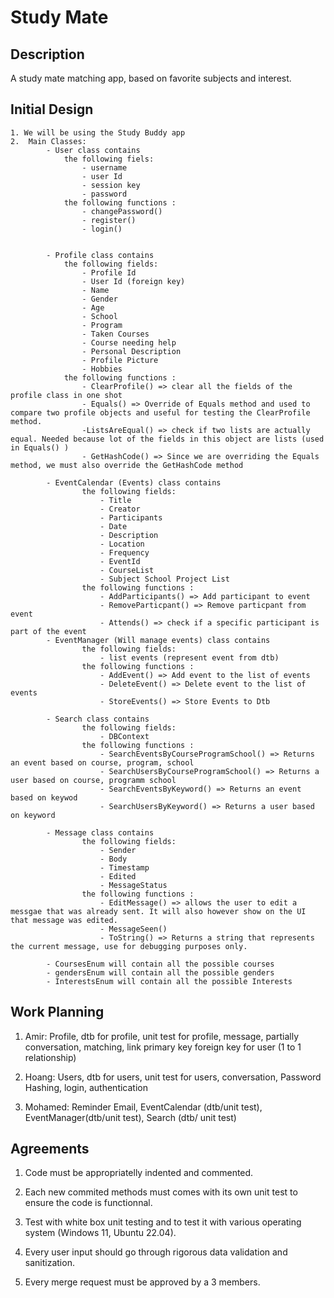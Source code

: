 # Study Mate

## Description

A study mate matching app, based on favorite subjects and interest.

## Initial Design
    1. We will be using the Study Buddy app 
    2.  Main Classes:
            - User class contains 
                the following fiels:
                    - username
                    - user Id 
                    - session key
                    - password 
                the following functions :
                    - changePassword() 
                    - register()
                    - login()


            - Profile class contains 
                the following fields:
                    - Profile Id 
                    - User Id (foreign key)
                    - Name
                    - Gender
                    - Age 
                    - School
                    - Program
                    - Taken Courses
                    - Course needing help
                    - Personal Description
                    - Profile Picture 
                    - Hobbies 
                the following functions :
                    - ClearProfile() => clear all the fields of the profile class in one shot
                    - Equals() => Override of Equals method and used to compare two profile objects and useful for testing the ClearProfile method.
                    -ListsAreEqual() => check if two lists are actually equal. Needed because lot of the fields in this object are lists (used in Equals() )
                    - GetHashCode() => Since we are overriding the Equals method, we must also override the GetHashCode method
        
            - EventCalendar (Events) class contains 
                    the following fields:
                        - Title 
                        - Creator 
                        - Participants
                        - Date
                        - Description 
                        - Location
                        - Frequency
                        - EventId 
                        - CourseList
                        - Subject School Project List
                    the following functions :
                        - AddParticipants() => Add participant to event
                        - RemoveParticpant() => Remove particpant from event
                        - Attends() => check if a specific participant is part of the event
            - EventManager (Will manage events) class contains 
                    the following fields:
                        - list events (represent event from dtb)
                    the following functions :
                        - AddEvent() => Add event to the list of events
                        - DeleteEvent() => Delete event to the list of events
                        - StoreEvents() => Store Events to Dtb
            
            - Search class contains 
                    the following fields:
                        - DBContext
                    the following functions :
                        - SearchEventsByCourseProgramSchool() => Returns an event based on course, program, school
                        - SearchUsersByCourseProgramSchool() => Returns a user based on course, programm school
                        - SearchEventsByKeyword() => Returns an event based on keywod
                        - SearchUsersByKeyword() => Returns a user based on keyword

            - Message class contains 
                    the following fields:
                        - Sender
                        - Body
                        - Timestamp
                        - Edited
                        - MessageStatus
                    the following functions :
                        - EditMessage() => allows the user to edit a messgae that was already sent. It will also however show on the UI that message was edited. 
                        - MessageSeen()
                        - ToString() => Returns a string that represents the current message, use for debugging purposes only.
    
            - CoursesEnum will contain all the possible courses
            - gendersEnum will contain all the possible genders 
            - InterestsEnum will contain all the possible Interests
## Work Planning

1. Amir: Profile, dtb for profile, unit test for profile, message, partially conversation, matching, link primary key foreign key for user (1 to 1 relationship) 

2. Hoang: Users, dtb for users, unit test for users, conversation, Password Hashing, login, authentication 

3. Mohamed: Reminder Email, EventCalendar (dtb/unit test), EventManager(dtb/unit test), Search (dtb/ unit test)

## Agreements

1. Code must be appropriatelly indented and commented.

2. Each new commited methods must comes with its own unit test to ensure the code is functionnal.

3. Test with white box unit testing and to test it with various operating system (Windows 11, Ubuntu 22.04).

4. Every user input should go through rigorous data validation and sanitization.

5. Every merge request must be approved by a 3 members.
